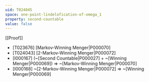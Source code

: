 ```yaml
---
uid: T024045
space: one-point-lindelofication-of-omega_1
property: second-countable
value: false
---
```

[[Proof]]

* [T023676] [Markov-Winning Menger|P000070]
* [T024043] [2-Markov-Winning Menger|P000072]
* [I000167] (~[Second Countable|P000027] + ~[Winning Menger|P000069]) => ~[Markov-Winning Menger|P000070]
* [I000168] ~[2-Markov-Winning Menger|P000072] => ~[Winning Menger|P000069]

